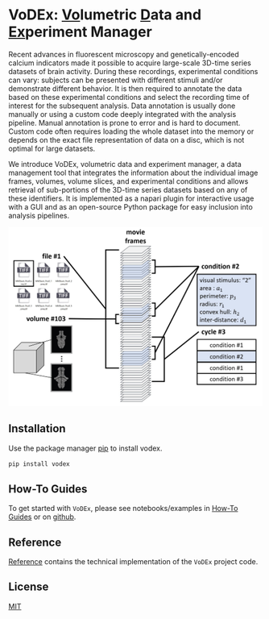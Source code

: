 # VoDEx: <u>Vo</u>lumetric <u>D</u>ata and <u>Ex</u>periment Manager

Recent advances in fluorescent microscopy and genetically-encoded calcium indicators made it possible
to acquire large-scale 3D-time series datasets of brain activity. During these recordings, experimental
conditions can vary: subjects can be presented with different stimuli and/or demonstrate different
behavior. It is then required to annotate the data based on these experimental conditions and select the
recording time of interest for the subsequent analysis. Data annotation is usually done manually or using
a custom code deeply integrated with the analysis pipeline. Manual annotation is prone to error and is
hard to document. Custom code often requires loading the whole dataset into the memory or depends
on the exact file representation of data on a disc, which is not optimal for large datasets.

We introduce VoDEx, volumetric data and experiment manager, a data management tool that integrates
the information about the individual image frames, volumes, volume slices, and experimental conditions
and allows retrieval of sub-portions of the 3D-time series datasets based on any of these identifiers. It is
implemented as a napari plugin for interactive usage with a GUI and as an open-source Python package
for easy inclusion into analysis pipelines.

<p align="center">
  <img src="assets/cover.JPG" alt="cover" width="600"/>
</p>

## Installation

Use the package manager [pip](https://pypi.org/project/vodex/) to install vodex.

```bash
pip install vodex
```
## How-To Guides
To get started with `VoDEx`,
please see notebooks/examples in [How-To Guides](how-to-guides.md) or on [github](https://github.com/LemonJust/vodex).

## Reference
[Reference](user_guide/index.md) contains the technical implementation of the `VoDEx` project code.

## License
[MIT](https://choosealicense.com/licenses/mit/)

